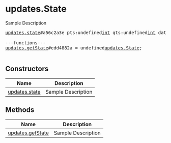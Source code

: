 # updates.State

Sample Description

<pre>
<a href="../constructor/updates.state">updates.state</a>#a56c2a3e pts:undefined<a href="../type/int.md">int</a> qts:undefined<a href="../type/int.md">int</a> date:undefined<a href="../type/int.md">int</a> seq:undefined<a href="../type/int.md">int</a> unread_count:undefined<a href="../type/int.md">int</a> = undefined<a href="../type/updates.State.md">updates.State</a>;

---functions---
<a href="../method/updates.getState">updates.getState</a>#edd4882a = undefined<a href="../type/updates.State.md">updates.State</a>;

</pre>

## Constructors

| Name | Description |
|------|-------------|
| [updates.state](../constructor/updates.state.md) | Sample Description |

## Methods

| Name | Description |
|------|-------------|
| [updates.getState](../method/updates.getState.md) | Sample Description |

